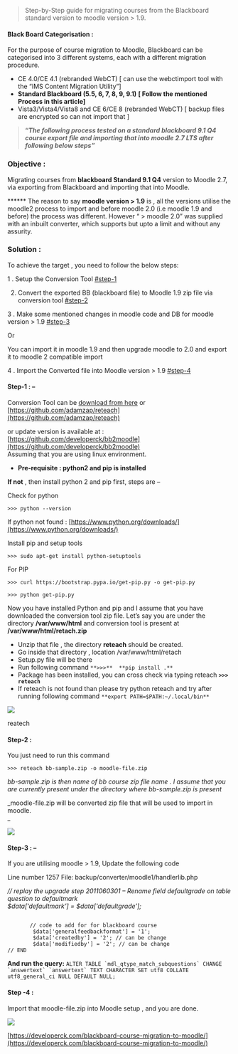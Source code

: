 
> Step-by-Step guide for migrating courses from the Blackboard standard version to moodle version > 1.9.

#### Black Board Categorisation :

For the purpose of course migration to Moodle, Blackboard can be categorised into 3 different systems, each with a different migration procedure.  

-   CE 4.0/CE 4.1  (rebranded WebCT) [ can use the webctimport tool with the “IMS Content Migration Utility”]
-   **Standard Blackboard (5.5, 6, 7, 8, 9, 9.1)**  **[ Follow the mentioned Process in this article]**
-   Vista3/Vista4/Vista8 and CE 6/CE 8  (rebranded WebCT) [ backup files are encrypted so can not import that ]

> **“_The following process tested on a standard blackboard 9.1 Q4 course export file and importing that into moodle 2.7 LTS after following below steps”_**

### **Objective** :

Migrating courses from  **blackboard Standard 9.1 Q4**  version to Moodle 2.7, via exporting from Blackboard and importing that into Moodle.  

****** The reason to say  **moodle version > 1.9** is , all the versions utilise the moodle2 process to import and before moodle 2.0 (i.e moodle 1.9 and before) the process was different. However “ > moodle 2.0” was supplied with an inbuilt converter, which supports but upto a limit and without any assurity.

### **Solution :**

To achieve the target , you need to follow the below steps:

1 . Setup the Conversion Tool  [#step-1](https://developerck.com/blackboard-course-migration-to-moodle/#step-1)

2. Convert the exported BB (blackboard file) to Moodle 1.9 zip file via conversion tool  [#step-2](https://developerck.com/blackboard-course-migration-to-moodle/#step-2)

3 . Make some mentioned changes in moodle code and DB for moodle version > 1.9  [#step-3](https://developerck.com/blackboard-course-migration-to-moodle/#step-3)

Or

You can import it in moodle 1.9 and then upgrade moodle to 2.0 and export it to moodle 2 compatible import

4 . Import the Converted file into Moodle version > 1.9  [#step-4](https://developerck.com/blackboard-course-migration-to-moodle/#step-4)

#### **Step-1 : –**

Conversion Tool can be  [download from here](https://developerck.com/wp-content/uploads/2020/02/reteach.zip) or  [https://github.com/adamzap/reteach](https://github.com/adamzap/reteach)

or update version is available at :  [https://github.com/developerck/bb2moodle](https://github.com/developerck/bb2moodle)  
Assuming that you are using linux environment.

-   **Pre-requisite : python2 and pip is installed**

**If not**  , then install python 2 and pip first, steps are –

Check for python

`>>> python --version`

If python not found :  [https://www.python.org/downloads/](https://www.python.org/downloads/)

Install pip and setup tools

`>>> sudo apt-get install python-setuptools`

For PIP

`>>> curl https://bootstrap.pypa.io/get-pip.py -o get-pip.py`

`>>> python get-pip.py`  

Now you have installed Python and pip and I assume that you have downloaded the conversion tool zip file. Let’s say you are under the directory  **/var/www/html**  and conversion tool is present at  **/var/www/html/retach.zip**  

-   Unzip that file , the directory  **reteach**  should be created.
-   Go inside that directory , location /var/www/html/retach
-   Setup.py file will be there
-   Run following command `**>>>**  **pip install .**`
-   Package has been installed, you can cross check via typing reteach **`>>> reteach`**
-   If reteach is not found than please try python reteach and try after running following command `**export PATH=$PATH:~/.local/bin**`

![](https://developerck.com/wp-content/uploads/2020/02/retach.png)

reatech

#### **Step-2 :**

You just need to run this command

`>>> reteach bb-sample.zip -o moodle-file.zip`

_bb-sample.zip is then name of bb course zip file name . I assume that you are currently present under the directory where bb-sample.zip is present_

_moodle-file.zip will be converted zip file that will be used to import in moodle.  
_

![](https://developerck.com/wp-content/uploads/2020/02/conversion.png)

#### **Step-3 : –**

If you are utilising moodle > 1.9, Update the following code

Line number 1257 File: backup/converter/moodle1/handlerlib.php

  
_// replay the upgrade step 2011060301 – Rename field defaultgrade on table question to defaultmark  
$data[‘defaultmark’] = $data[‘defaultgrade’];_

```

       // code to add for for blackboard course
        $data['generalfeedbackformat'] = '1';
        $data['createdby'] = '2'; // can be change
        $data['modifiedby'] = '2'; // can be change
// END
```

**And run the query:**  ``ALTER TABLE `mdl_qtype_match_subquestions` CHANGE `answertext` `answertext` TEXT CHARACTER SET utf8 COLLATE utf8_general_ci NULL DEFAULT NULL;``  

#### **Step -4 :**

Import that moodle-file.zip into Moodle setup , and you are done.  

![](https://developerck.com/wp-content/uploads/2020/02/import.png)

[https://developerck.com/blackboard-course-migration-to-moodle/](https://developerck.com/blackboard-course-migration-to-moodle/)
